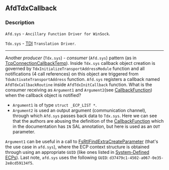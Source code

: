 ## AfdTdxCallback

### Description

`Afd.sys` - `Ancillary Function Driver for WinSock`.

`Tdx.sys` - [TDI](https://en.wikipedia.org/wiki/Transport_Driver_Interface) `Translation Driver`.

---

Another _producer_ (`Tdx.sys`) - _consumer_ (`Afd.sys`) pattern (as in [TcpConnectionCallbackTemp](../TcpConnectionCallbackTemp)). Inside `Tdx.sys` callback object creation is governed by `TdxInitializeTransportAddressModule` function and all notifications (4 call references) on this object are triggered from `TdxActivateTransportAddress` function. `Afd.sys` registers a callback named `AfdTdxCallbackRoutine` inside `AfdTdxInitCallback` function. What is the consumer receiving as `Argument1` and `Argument2`(see [CallbackFunction](https://docs.microsoft.com/en-us/windows-hardware/drivers/ddi/wdm/nf-wdm-exregistercallback)) when the callback object is notified?
- `Argument1` is of type `struct _ECP_LIST *`.
- `Argument2` is used an output argument (communication channel), through which `Afd.sys` passes back data to `Tdx.sys`. Here we can see that the authors are abusing the definition of the [CallbackFunction](https://docs.microsoft.com/en-us/windows-hardware/drivers/ddi/wdm/nf-wdm-exregistercallback) which in the documentation has `IN` SAL annotation, but here is used as an `OUT` parameter. 

`Argument1` can be useful in a call to [FsRtlFindExtraCreateParameter](https://docs.microsoft.com/en-us/windows-hardware/drivers/ddi/ntifs/nf-ntifs-fsrtlfindextracreateparameter) (that's the use case in `afd.sys`), where the ECP context structure is obtained through using an appropriate `GUID` (like ones listed in [System-Defined ECPs](https://docs.microsoft.com/en-us/windows-hardware/drivers/ifs/system-defined-ecps)). Last note, `afd.sys` uses the following `GUID`: `d37479c1-4502-a067-0e35-2e8cd59134f5`.
